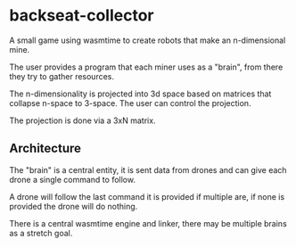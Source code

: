 # backseat-collector

A small game using wasmtime to create robots that make an n-dimensional mine.

The user provides a program that each miner uses as a "brain", from there they try to gather resources.

The n-dimensionality is projected into 3d space based on matrices that collapse n-space to 3-space.
The user can control the projection.

The projection is done via a 3xN matrix.

## Architecture

The "brain" is a central entity, it is sent data from drones and can give each drone a single command to follow.

A drone will follow the last command it is provided if multiple are, if none is provided the drone will do nothing.

There is a central wasmtime engine and linker, there may be multiple brains as a stretch goal.
